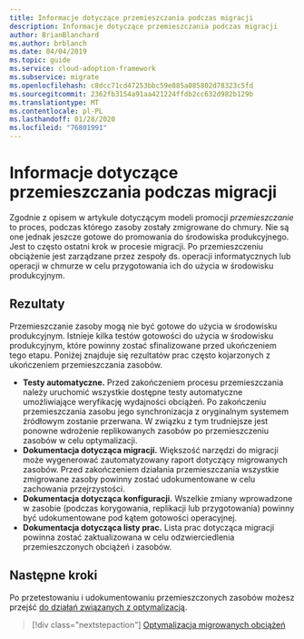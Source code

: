 ```yaml
---
title: Informacje dotyczące przemieszczania podczas migracji
description: Informacje dotyczące przemieszczania podczas migracji
author: BrianBlanchard
ms.author: brblanch
ms.date: 04/04/2019
ms.topic: guide
ms.service: cloud-adoption-framework
ms.subservice: migrate
ms.openlocfilehash: c8dcc71cd47253bbc59e885a085802d78323c5fd
ms.sourcegitcommit: 2362fb3154a91aa421224ffdb2cc632d982b129b
ms.translationtype: MT
ms.contentlocale: pl-PL
ms.lasthandoff: 01/28/2020
ms.locfileid: "76801991"
---
```

# <a name="understand-staging-activities-during-a-migration"></a>Informacje dotyczące przemieszczania podczas migracji

Zgodnie z opisem w artykule dotyczącym modeli promocji *przemieszczanie* to proces, podczas którego zasoby zostały zmigrowane do chmury. Nie są one jednak jeszcze gotowe do promowania do środowiska produkcyjnego. Jest to często ostatni krok w procesie migracji. Po przemieszczeniu obciążenie jest zarządzane przez zespoły ds. operacji informatycznych lub operacji w chmurze w celu przygotowania ich do użycia w środowisku produkcyjnym.

## <a name="deliverables"></a>Rezultaty

Przemieszczanie zasoby mogą nie być gotowe do użycia w środowisku produkcyjnym. Istnieje kilka testów gotowości do użycia w środowisku produkcyjnym, które powinny zostać sfinalizowane przed ukończeniem tego etapu. Poniżej znajduje się rezultatów prac często kojarzonych z ukończeniem przemieszczania zasobów.

- **Testy automatyczne.** Przed zakończeniem procesu przemieszczania należy uruchomić wszystkie dostępne testy automatyczne umożliwiające weryfikację wydajności obciążeń. Po zakończeniu przemieszczania zasobu jego synchronizacja z oryginalnym systemem źródłowym zostanie przerwana. W związku z tym trudniejsze jest ponowne wdrożenie replikowanych zasobów po przemieszczeniu zasobów w celu optymalizacji.
- **Dokumentacja dotycząca migracji.** Większość narzędzi do migracji może wygenerować zautomatyzowany raport dotyczący migrowanych zasobów. Przed zakończeniem działania przemieszczania wszystkie zmigrowane zasoby powinny zostać udokumentowane w celu zachowania przejrzystości.
- **Dokumentacja dotycząca konfiguracji.** Wszelkie zmiany wprowadzone w zasobie (podczas korygowania, replikacji lub przygotowania) powinny być udokumentowane pod kątem gotowości operacyjnej.
- **Dokumentacja dotycząca listy prac.** Lista prac dotycząca migracji powinna zostać zaktualizowana w celu odzwierciedlenia przemieszczonych obciążeń i zasobów.

## <a name="next-steps"></a>Następne kroki

Po przetestowaniu i udokumentowaniu przemieszczonych zasobów możesz przejść [do działań związanych z optymalizacją](../optimize/index.md).

> [!div class="nextstepaction"]
> [Optymalizacja migrowanych obciążeń](../optimize/index.md)
